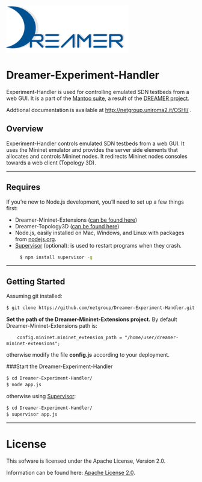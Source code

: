 ![Alt text](repo_data/dreamer-logo.png "Optional title")

Dreamer-Experiment-Handler
==================

Experiment-Handler is used for controlling emulated SDN testbeds from a web GUI. It is a part of the [Mantoo suite](https://github.com/netgroup/Dreamer-Mantoo), a result of the [DREAMER project](http://netgroup.uniroma2.it/DREAMER/). 

Addtional documentation is available at http://netgroup.uniroma2.it/OSHI/ .

Overview
-----------
Experiment-Handler controls emulated SDN testbeds from a web GUI. It uses the Mininet emulator and provides the server side elements that allocates and controls Mininet nodes. It redirects Mininet nodes consoles towards a web client (Topology 3D).

---------------------------

## Requires

If you’re new to Node.js development, you’ll need to set up a few things first:
- Dreamer-Mininet-Extensions ([can be found here](https://github.com/netgroup/Dreamer-Mininet-Extensions))
- Dreamer-Topology3D ([can be found here](https://github.com/netgroup/Dreamer-Topology3D))
- Node.js, easily installed on Mac, Windows, and Linux with packages from [nodejs.org](http://nodejs.org).
- [Supervisor](https://github.com/isaacs/node-supervisor) (optional): is used to restart programs when they crash. 
```sh
	 $ npm install supervisor -g
```


--------------------
 
Getting Started
---------------------

Assuming git installed:

```sh
$ git clone https://github.com/netgroup/Dreamer-Experiment-Handler.git
```
**Set the path of the Dreamer-Mininet-Extensions project.** By default Dreamer-Mininet-Extensions path is:

		config.mininet.mininet_extension_path = "/home/user/dreamer-mininet-extensions";

otherwise modify the file **config.js** according to your deployment. 

###Start the Dreamer-Experiment-Handler

```sh
$ cd Dreamer-Experiment-Handler/
$ node app.js
```
otherwise using [Supervisor](https://github.com/isaacs/node-supervisor):
```sh
$ cd Dreamer-Experiment-Handler/
$ supervisor app.js
```

---------------------

License
=======

This sofware is licensed under the Apache License, Version 2.0.

Information can be found here:
 [Apache License 2.0](http://www.apache.org/licenses/LICENSE-2.0).

